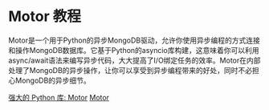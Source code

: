 # Motor 教程

<show-structure depth="3"/>

Motor是一个用于Python的异步MongoDB驱动，允许你使用异步编程的方式连接和操作MongoDB数据库。它基于Python的asyncio库构建，这意味着你可以利用async/await语法来编写异步代码，大大提高了I/O绑定任务的效率。Motor在内部处理了MongoDB的异步操作，让你可以享受到异步编程带来的好处，同时不必担心MongoDB的异步细节。

<seealso>
<category ref="ref_docs">
    <a href="https://mp.weixin.qq.com/s/SUlSXUYBmZnBnSfOujz_0A">强大的 Python 库: Motor</a>
</category>
<category ref="ref_github">
    <a href="https://github.com/mongodb/motor">Motor</a>
</category>
<category ref="ref_issues">
</category>
<category ref="ref_hf">
</category>
<category ref="ref_ms">
</category>
</seealso>
